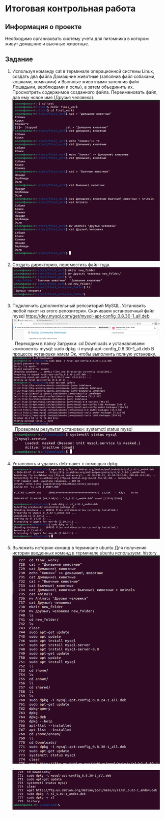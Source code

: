 # Итоговая контрольная работа
## Информация о проекте
Необходимо организовать систему учета для питомника в котором живут
домашние и вьючные животные.
## Задание
1. Используя команду cat в терминале операционной системы Linux, создать два файла Домашние животные (заполнив файл собаками, кошками, хомяками) и Вьючные животными заполнив файл Лошадьми, верблюдами и
ослы), а затем объединить их. Просмотреть содержимое созданного файла. Переименовать файл, дав ему новое имя (Друзья человека).
![изображение 1](https://github.com/AnnMitrakhovich/FinalWork_Linux/blob/main/Linux_1.png)
2. Создать директорию, переместить файл туда.
![изображение 2](https://github.com/AnnMitrakhovich/FinalWork_Linux/blob/main/Linux_2.png).
3. Подключить дополнительный репозиторий MySQL. Установить любой пакет из этого репозитория.
Скачиваем установочный файл mysql https://dev.mysql.com/get/mysql-apt-config_0.8.30-1_all.deb
![image](https://github.com/AnnMitrakhovich/FinalWork_Linux/blob/main/Linux_3.png).
Переходим в папку Загрузки: cd Downloads и устанавливаем компоненты mysql: sudo dpkg -i mysql-apt-config_0.8.30-1_all.deb
В процессе установки жмем Ок, чтобы выполнить полную установку.
![image](https://github.com/AnnMitrakhovich/FinalWork_Linux/blob/main/Linux_4.png).
Проверяем результат установки: systemctl status mysql
![image](https://github.com/AnnMitrakhovich/FinalWork_Linux/blob/main/Linux_5.png).
4. Установить и удалить deb-пакет с помощью dpkg.
![image](https://github.com/AnnMitrakhovich/FinalWork_Linux/blob/main/Linux_6.png).
5. Выложить историю команд в терминале ubuntu
Для получения истории введенных команд в терминале ubuntu используем: history
![image](https://github.com/AnnMitrakhovich/FinalWork_Linux/blob/main/Linux_7.png).
![image](https://github.com/AnnMitrakhovich/FinalWork_Linux/blob/main/Linux_8.png).
